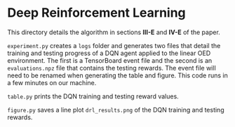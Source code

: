 # Deep Reinforcement Learning

This directory details the algorithm in sections **III-E** and **IV-E** of the 
paper.

`experiment.py` creates a `logs` folder and generates two files that detail 
the training and testing progress of a DQN agent applied to the linear OED 
environment. The first is a TensorBoard event file and the second is an 
`evaluations.npz` file that contains the testing rewards. The event file 
will need to be renamed when generating the table and figure. This code 
runs in a few minutes on our machine.

`table.py` prints the DQN training and testing reward values.

`figure.py` saves a line plot `drl_results.png` of the DQN training and 
testing rewards.